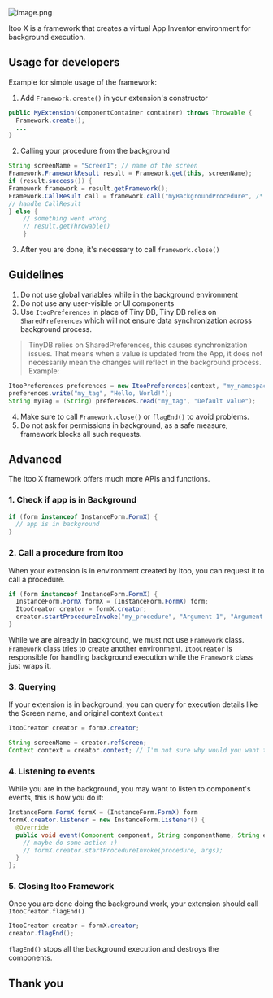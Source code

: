 ![image.png](public/image.png)

Itoo X is a framework that creates a virtual App Inventor environment for background execution.

## Usage for developers

Example for simple usage of the framework:

1. Add `Framework.create()` in your extension's constructor

```java
public MyExtension(ComponentContainer container) throws Throwable {
  Framework.create();
  ...
}
```

2. Calling your procedure from the background

```java
String screenName = "Screen1"; // name of the screen
Framework.FrameworkResult result = Framework.get(this, screenName);
if (result.success()) {
Framework framework = result.getFramework();
Framework.CallResult call = framework.call("myBackgroundProcedure", /* optional arguments */0);
// handle CallResult
} else {
    // something went wrong
    // result.getThrowable()
    }
```

3. After you are done, it's necessary to call `framework.close()`

## Guidelines

1. Do not use global variables while in the background environment
2. Do not use any user-visible or UI components
3. Use `ItooPreferences` in place of Tiny DB, Tiny DB relies on `SharedPreferences` which will not ensure data synchronization
   across background process.
> TinyDB relies on SharedPreferences, this causes synchronization issues. That means when a value is updated from the
App, it does not necessarily mean the changes will reflect in the background process.
Example:

```java
ItooPreferences preferences = new ItooPreferences(context, "my_namespace");
preferences.write("my_tag", "Hello, World!");
String myTag = (String) preferences.read("my_tag", "Default value");
```
4. Make sure to call `Framework.close()` or `flagEnd()` to avoid problems.
5. Do not ask for permissions in background, as a safe measure, framework blocks all such requests.

## Advanced

The Itoo X framework offers much more APIs and functions.

### 1. Check if app is in Background

```java
if (form instanceof InstanceForm.FormX) {
  // app is in background
}
```

### 2. Call a procedure from Itoo

When your extension is in environment created by Itoo, you can request it to call a procedure.

```java
if (form instanceof InstanceForm.FormX) {
  InstanceForm.FormX formX = (InstanceForm.FormX) form;
  ItooCreator creator = formX.creator;
  creator.startProcedureInvoke("my_procedure", "Argument 1", "Argument 2"...);
}
```

While we are already in background, we must not use `Framework` class. `Framework` class tries to create another environment.
`ItooCreator` is responsible for handling background execution while the `Framework` class just wraps it.

### 3. Querying

If your extension is in background, you can query for execution details like the Screen name, and original context `Context`

```java
ItooCreator creator = formX.creator;

String screenName = creator.refScreen;
Context context = creator.context; // I'm not sure why would you want to do it
```

### 4. Listening to events

While you are in the background, you may want to listen to component's events, this is how you do it:

```java
InstanceForm.FormX formX = (InstanceForm.FormX) form
formX.creator.listener = new InstanceForm.Listener() {
  @Override
  public void event(Component component, String componentName, String eventName, Object... args) {
    // maybe do some action :)
    // formX.creator.startProcedureInvoke(procedure, args);
  }
};
```


### 5. Closing Itoo Framework

Once you are done doing the background work, your extension should call `ItooCreator.flagEnd()`

```java
ItooCreator creator = formX.creator;
creator.flagEnd();
```

`flagEnd()` stops all the background execution and destroys the components.

## Thank you
